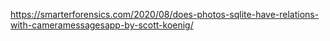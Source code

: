 https://smarterforensics.com/2020/08/does-photos-sqlite-have-relations-with-cameramessagesapp-by-scott-koenig/
